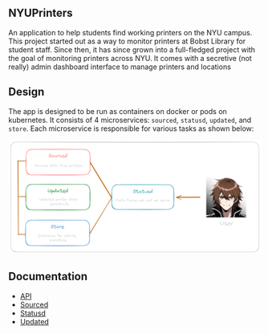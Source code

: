 ## NYUPrinters

An application to help students find working printers on the NYU campus. This project started out as a way to monitor 
printers at Bobst Library for student staff. Since then, it has since grown into a full-fledged project with the
goal of monitoring printers across NYU. It comes with a secretive (not really) admin dashboard interface to manage 
printers and locations

## Design

The app is designed to be run as containers on docker or pods on kubernetes. It consists of 4 microservices: `sourced`, `statusd`, `updated`, and `store`. 
Each microservice is responsible for various tasks as shown below:

![plot](./docs/images/design.png)

## Documentation

- [API](./docs/api.md)
- [Sourced](./docs/sourced.md)
- [Statusd](./docs/statusd.md)
- [Updated](./docs/updated.md)
